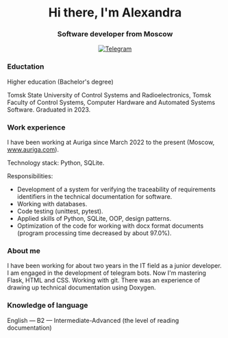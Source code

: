 <div id="header" align="center">
    <h1>Hi there, I'm  Alexandra </h1>
    <h3>Software developer from Moscow</h3>
</div>
<div id="socials" align="center">
  <a href="https://t.me/balexandrina">
    <img src="https://img.shields.io/badge/Telegram-blue?style=for-the-badge&logo=telegram&logoColor=white" alt="Telegram"/>
  </a>
</div>

### Eductation
Higher education (Bachelor's degree)

Tomsk State University of Control Systems and Radioelectronics, Tomsk
Faculty of Control Systems, Computer Hardware and Automated Systems Software. Graduated in 2023.

### Work experience
I have been working at Auriga since March 2022 to the present (Moscow, www.auriga.com).

Technology stack: Python, SQLite.

Responsibilities:
- Development of a system for verifying the traceability of requirements identifiers in the technical documentation for software.
- Working with databases.
- Code testing (unittest, pytest).
- Applied skills of Python, SQLite, OOP, design patterns.
- Optimization of the code for working with docx format documents (program processing time decreased by about 97.0%).

### About me
I have been working for about two years in the IT field as a junior developer.
I am engaged in the development of telegram bots. Now I'm mastering Flask, HTML and CSS. 
Working with git.
There was an experience of drawing up technical documentation using Doxygen.

### Knowledge of language
English — B2 — Intermediate-Advanced (the level of reading documentation)


<!--
**Balexandrina/Balexandrina** is a ✨ _special_ ✨ repository because its `README.md` (this file) appears on your GitHub profile.

Here are some ideas to get you started:

- 🔭 I’m currently working on ...
- 🌱 I’m currently learning ...
- 👯 I’m looking to collaborate on ...
- 🤔 I’m looking for help with ...
- 💬 Ask me about ...
- 📫 How to reach me: ...
- 😄 Pronouns: ...
- ⚡ Fun fact: ...
-->
